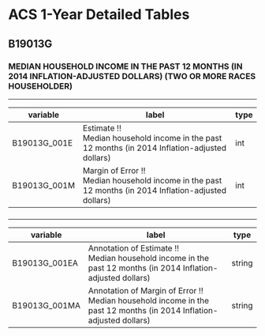 # ACS 1-Year Detailed Tables

## B19013G

### MEDIAN HOUSEHOLD INCOME IN THE PAST 12 MONTHS (IN 2014 INFLATION-ADJUSTED DOLLARS) (TWO OR MORE RACES HOUSEHOLDER)

___

| variable | label | type |
| ----- | ----- | ----- |
| B19013G_001E | Estimate !!<br>Median household income in the past 12 months (in 2014 Inflation-adjusted dollars) | int |
| B19013G_001M | Margin of Error !!<br>Median household income in the past 12 months (in 2014 Inflation-adjusted dollars) | int |
### 

___

| variable | label | type |
| ----- | ----- | ----- |
| B19013G_001EA | Annotation of Estimate !!<br>Median household income in the past 12 months (in 2014 Inflation-adjusted dollars) | string |
| B19013G_001MA | Annotation of Margin of Error !!<br>Median household income in the past 12 months (in 2014 Inflation-adjusted dollars) | string |


